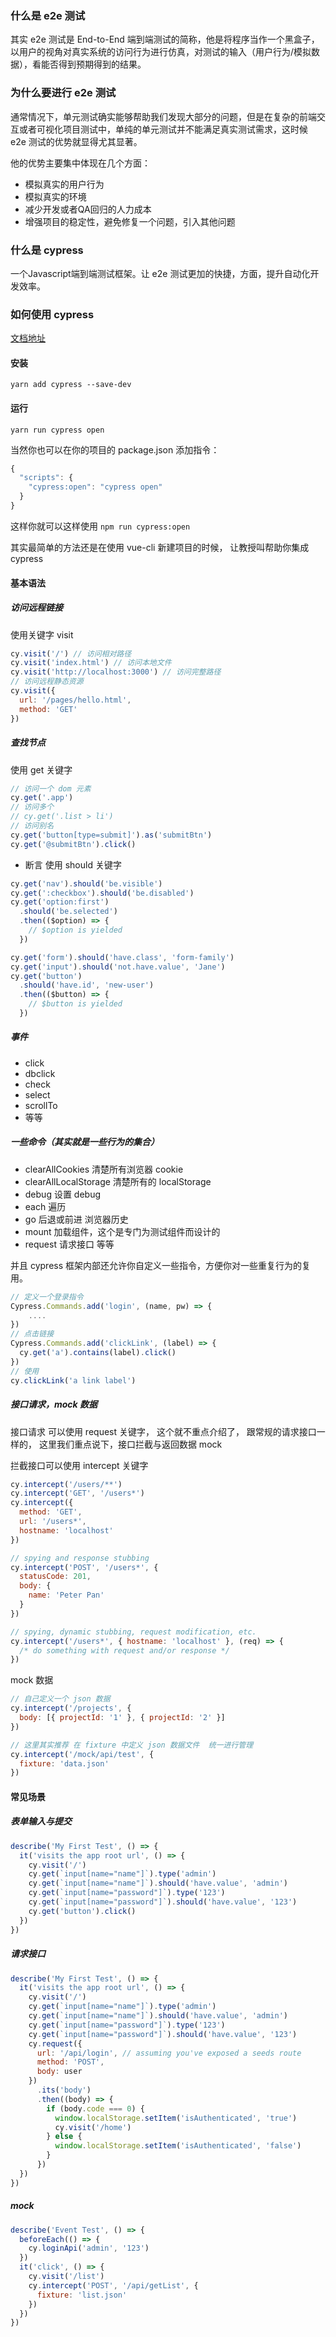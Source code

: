 ### 什么是 e2e 测试

其实 e2e 测试是 End-to-End 端到端测试的简称，他是将程序当作一个黑盒子，以用户的视角对真实系统的访问行为进行仿真，对测试的输入（用户行为/模拟数据），看能否得到预期得到的结果。

### 为什么要进行 e2e 测试

通常情况下，单元测试确实能够帮助我们发现大部分的问题，但是在复杂的前端交互或者可视化项目测试中，单纯的单元测试并不能满足真实测试需求，这时候 e2e 测试的优势就显得尤其显著。

他的优势主要集中体现在几个方面：

- 模拟真实的用户行为
- 模拟真实的环境
- 减少开发或者QA回归的人力成本
- 增强项目的稳定性，避免修复一个问题，引入其他问题

### 什么是 cypress

一个Javascript端到端测试框架。让 e2e 测试更加的快捷，方面，提升自动化开发效率。

### 如何使用 cypress

[文档地址](https://docs.cypress.io/guides/overview/why-cypress)

#### 安装

`yarn add cypress --save-dev `

#### 运行

`yarn run cypress open`

当然你也可以在你的项目的 package.json 添加指令：

```js
{
  "scripts": {
    "cypress:open": "cypress open"
  }
}

```

这样你就可以这样使用
`npm run cypress:open`

其实最简单的方法还是在使用 vue-cli 新建项目的时候， 让教授叫帮助你集成 cypress

#### 基本语法

##### 访问远程链接

使用关键字 visit

```js
cy.visit('/') // 访问相对路径
cy.visit('index.html') // 访问本地文件
cy.visit('http://localhost:3000') // 访问完整路径
// 访问远程静态资源
cy.visit({
  url: '/pages/hello.html',
  method: 'GET'
})
```

##### 查找节点

使用 get 关键字

```js
// 访问一个 dom 元素
cy.get('.app')
// 访问多个
// cy.get('.list > li')
// 访问别名
cy.get('button[type=submit]').as('submitBtn')
cy.get('@submitBtn').click()
```

- 断言
  使用 should 关键字

```js
cy.get('nav').should('be.visible')
cy.get(':checkbox').should('be.disabled')
cy.get('option:first')
  .should('be.selected')
  .then(($option) => {
    // $option is yielded
  })

cy.get('form').should('have.class', 'form-family')
cy.get('input').should('not.have.value', 'Jane')
cy.get('button')
  .should('have.id', 'new-user')
  .then(($button) => {
    // $button is yielded
  })
```

##### 事件

- click
- dbclick
- check
- select
- scrollTo
- 等等

##### 一些命令（其实就是一些行为的集合）

- clearAllCookies 清楚所有浏览器 cookie
- clearAllLocalStorage 清楚所有的 localStorage
- debug 设置 debug
- each 遍历
- go 后退或前进 浏览器历史
- mount 加载组件，这个是专门为测试组件而设计的
- request 请求接口
  等等

并且 cypress 框架内部还允许你自定义一些指令，方便你对一些重复行为的复用。

```js
// 定义一个登录指令
Cypress.Commands.add('login', (name, pw) => {
    ....
})
// 点击链接
Cypress.Commands.add('clickLink', (label) => {
  cy.get('a').contains(label).click()
})
// 使用
cy.clickLink('a link label')
```

##### 接口请求，mock 数据

接口请求 可以使用 request 关键字， 这个就不重点介绍了， 跟常规的请求接口一样的， 这里我们重点说下，接口拦截与返回数据 mock

拦截接口可以使用 intercept 关键字

```js
cy.intercept('/users/**')
cy.intercept('GET', '/users*')
cy.intercept({
  method: 'GET',
  url: '/users*',
  hostname: 'localhost'
})

// spying and response stubbing
cy.intercept('POST', '/users*', {
  statusCode: 201,
  body: {
    name: 'Peter Pan'
  }
})

// spying, dynamic stubbing, request modification, etc.
cy.intercept('/users*', { hostname: 'localhost' }, (req) => {
  /* do something with request and/or response */
})
```

mock 数据

```js
// 自己定义一个 json 数据
cy.intercept('/projects', {
  body: [{ projectId: '1' }, { projectId: '2' }]
})

// 这里其实推荐 在 fixture 中定义 json 数据文件  统一进行管理
cy.intercept('/mock/api/test', {
  fixture: 'data.json'
})
```

#### 常见场景

##### 表单输入与提交

```js
describe('My First Test', () => {
  it('visits the app root url', () => {
    cy.visit('/')
    cy.get(`input[name="name"]`).type('admin')
    cy.get(`input[name="name"]`).should('have.value', 'admin')
    cy.get(`input[name="password"]`).type('123')
    cy.get(`input[name="password"]`).should('have.value', '123')
    cy.get('button').click()
  })
})
```

##### 请求接口

```js
describe('My First Test', () => {
  it('visits the app root url', () => {
    cy.visit('/')
    cy.get(`input[name="name"]`).type('admin')
    cy.get(`input[name="name"]`).should('have.value', 'admin')
    cy.get(`input[name="password"]`).type('123')
    cy.get(`input[name="password"]`).should('have.value', '123')
    cy.request({
      url: '/api/login', // assuming you've exposed a seeds route
      method: 'POST',
      body: user
    })
      .its('body')
      .then((body) => {
        if (body.code === 0) {
          window.localStorage.setItem('isAuthenticated', 'true')
          cy.visit('/home')
        } else {
          window.localStorage.setItem('isAuthenticated', 'false')
        }
      })
  })
})
```

##### mock

```js
describe('Event Test', () => {
  beforeEach(() => {
    cy.loginApi('admin', '123')
  })
  it('click', () => {
    cy.visit('/list')
    cy.intercept('POST', '/api/getList', {
      fixture: 'list.json'
    })
  })
})
```
